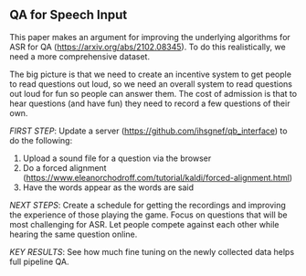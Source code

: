 QA for Speech Input
-----------------------------------

This paper makes an argument for improving the underlying algorithms for ASR for QA (https://arxiv.org/abs/2102.08345).  To do this realistically, we need a more comprehensive dataset.

The big picture is that we need to create an incentive system to get people to read questions out loud, so we need an overall system to read questions out loud for fun so people can answer them.  The cost of admission is that to hear questions (and have fun) they need to record a few questions of their own.

*FIRST STEP*: Update a server (https://github.com/ihsgnef/qb_interface) to do the following:
1. Upload a sound file for a question via the browser
2. Do a forced alignment (https://www.eleanorchodroff.com/tutorial/kaldi/forced-alignment.html)
3. Have the words appear as the words are said

*NEXT STEPS*: Create a schedule for getting the recordings and improving the experience of those playing the game.  Focus on questions that will be most challenging for ASR.  Let people compete against each other while hearing the same question online.

*KEY RESULTS*: See how much fine tuning on the newly collected data helps full pipeline QA.

